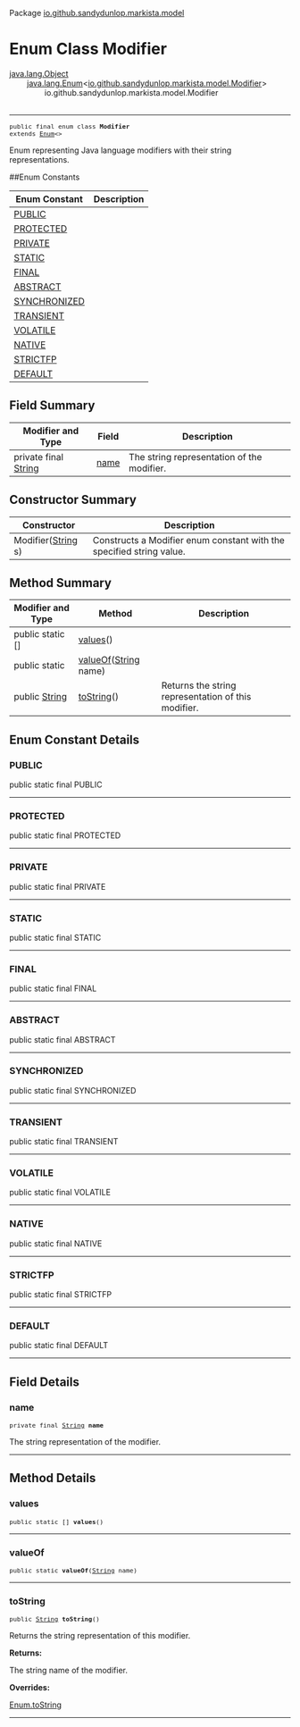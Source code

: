 Package [io.github.sandydunlop.markista.model](index.md)

# Enum Class Modifier
[java.lang.Object](https://docs.oracle.com/en/java/javase/24/docs/api/java.base/java/lang/Object.html)<br/>
        [java.lang.Enum](https://docs.oracle.com/en/java/javase/24/docs/api/java.base/java/lang/Enum.html)<[io.github.sandydunlop.markista.model.Modifier](Modifier.md)><br/>
                io.github.sandydunlop.markista.model.Modifier<br/>
<br/>

----

<span style="font-family: monospace; font-size: 80%;">public final enum class __Modifier__<br/>extends [Enum](https://docs.oracle.com/en/java/javase/24/docs/api/java.base/java/lang/Enum.html)<[](Modifier.md)>
</span>

Enum representing Java language modifiers with their string 
representations.


##Enum Constants

| Enum Constant                 | Description |
|-------------------------------|-------------|
| [PUBLIC](#public)             |             |
| [PROTECTED](#protected)       |             |
| [PRIVATE](#private)           |             |
| [STATIC](#static)             |             |
| [FINAL](#final)               |             |
| [ABSTRACT](#abstract)         |             |
| [SYNCHRONIZED](#synchronized) |             |
| [TRANSIENT](#transient)       |             |
| [VOLATILE](#volatile)         |             |
| [NATIVE](#native)             |             |
| [STRICTFP](#strictfp)         |             |
| [DEFAULT](#default)           |             |



## Field Summary

| Modifier and Type                                                                                          | Field         | Description                                |
|------------------------------------------------------------------------------------------------------------|---------------|--------------------------------------------|
| private final [String](https://docs.oracle.com/en/java/javase/24/docs/api/java.base/java/lang/String.html) | [name](#name) | The string representation of the modifier. |



## Constructor Summary

| Constructor                                                                                              | Description                                                          |
|----------------------------------------------------------------------------------------------------------|----------------------------------------------------------------------|
| Modifier([String](https://docs.oracle.com/en/java/javase/24/docs/api/java.base/java/lang/String.html) s) | Constructs a Modifier enum constant with the specified string value. |



## Method Summary

| Modifier and Type                                                                                   | Method                                                                                                                 | Description                                         |
|-----------------------------------------------------------------------------------------------------|------------------------------------------------------------------------------------------------------------------------|-----------------------------------------------------|
| public static [](Modifier.md)[]                                                                     | [values](#values)()                                                                                                    |                                                     |
| public static [](Modifier.md)                                                                       | [valueOf](#valueof)([String](https://docs.oracle.com/en/java/javase/24/docs/api/java.base/java/lang/String.html) name) |                                                     |
| public [String](https://docs.oracle.com/en/java/javase/24/docs/api/java.base/java/lang/String.html) | [toString](#tostring)()                                                                                                | Returns the string representation of this modifier. |



## Enum Constant Details

### PUBLIC

public static final  PUBLIC




---

### PROTECTED

public static final  PROTECTED




---

### PRIVATE

public static final  PRIVATE




---

### STATIC

public static final  STATIC




---

### FINAL

public static final  FINAL




---

### ABSTRACT

public static final  ABSTRACT




---

### SYNCHRONIZED

public static final  SYNCHRONIZED




---

### TRANSIENT

public static final  TRANSIENT




---

### VOLATILE

public static final  VOLATILE




---

### NATIVE

public static final  NATIVE




---

### STRICTFP

public static final  STRICTFP




---

### DEFAULT

public static final  DEFAULT




---


## Field Details

### name

<span style="font-family: monospace; font-size: 80%;">private final [String](https://docs.oracle.com/en/java/javase/24/docs/api/java.base/java/lang/String.html) __name__</span>

The string representation of the modifier.


---


## Method Details

### values

<span style="font-family: monospace; font-size: 80%;">public static [](Modifier.md)[] __values__()</span>




---

### valueOf

<span style="font-family: monospace; font-size: 80%;">public static [](Modifier.md) __valueOf__([String](https://docs.oracle.com/en/java/javase/24/docs/api/java.base/java/lang/String.html) name)</span>




---

### toString

<span style="font-family: monospace; font-size: 80%;">public [String](https://docs.oracle.com/en/java/javase/24/docs/api/java.base/java/lang/String.html) __toString__()</span>

Returns the string representation of this modifier.

**Returns:**

The string name of the modifier.

**Overrides:**

[Enum.toString](https://docs.oracle.com/en/java/javase/24/docs/api/java.base/java/lang/Enum.html#toString)


---

